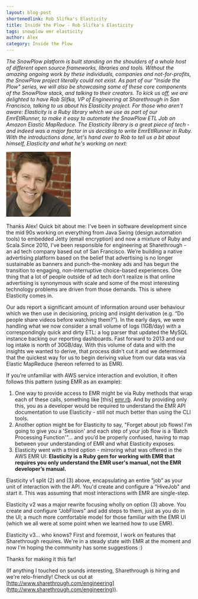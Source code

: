 ```yaml
---
layout: blog-post
shortenedlink: Rob Slifka's Elasticity
title: Inside the Plow - Rob Slifka's Elasticity
tags: snowplow emr elasticity
author: Alex
category: Inside the Plow
---
```


_The SnowPlow platform is built standing on the shoulders of a whole host of different open source frameworks, libraries and tools. Without the amazing ongoing work by these individuals, companies and not-for-profits, the SnowPlow project literally could not exist. As part of our "Inside the Plow" series, we will also be showcasing some of these core components of the SnowPlow stack, and talking to their creators. To kick us off, we are delighted to have Rob Slifka, VP of Engineering at Sharethrough in San Francisco, talking to us about his Elasticity project. For those who aren't aware: Elasticity is a Ruby library which we use as part of our EmrEtlRunner, to make it easy to automate the SnowPlow ETL Job on Amazon Elastic MapReduce. The Elasticity library is a great piece of tech - and indeed was a major factor in us deciding to write EmrEtlRunner in Ruby. With the introductions done, let's hand over to Rob to tell us a bit about himself, Elasticity and what he's working on next:_

![rob-slifka-img][rob-slifka-img]

Thanks Alex!  Quick bit about me: I've been in software development since the mid 90s working on everything from Java Swing (design automation tools) to embedded Jetty (email encryption) and now a mixture of Ruby and Scala.Since 2010, I’ve been responsible for engineering at Sharethrough - an ad tech company based out of San Francisco.  We’re building a native advertising platform based on the belief that advertising is no longer sustainable as banners and punch-the-monkey ads and has begun the transition to engaging, non-interruptive choice-based experiences.  One thing that a lot of people outside of ad tech don’t realize is that online advertising is synonymous with scale and some of the most interesting technology problems are driven from those demands.  This is where Elasticity comes in.

<!--more-->

Our ads report a significant amount of information around user behaviour which we then use in decisioning, pricing and insight derivation (e.g. “Do people share videos before watching them?”).  In the early days, we were handling what we now consider a small volume of logs (1GB/day) with a correspondingly quick and dirty ETL: a log parser that updated the MySQL instance backing our reporting dashboards.  Fast forward to 2013 and our log intake is north of 30GB/day.  With this volume of data and with the insights we wanted to derive, that process didn’t cut it and we determined that the quickest way for us to begin deriving value from our data was via Elastic MapReduce (hereon referred to as EMR).

If you’re unfamiliar with AWS service interaction and evolution, it often follows this pattern (using EMR as an example):

1. One way to provide access to EMR might be via Ruby methods that wrap each of these calls, something like [this] [emr.rb].  And by providing only this, you as a developer would be required to understand the EMR API documentation to use Elasticity - still not much better than using the CLI tools.
2. Another option might be for Elasticity to say, "Forget about job flows!  I'm going to give you a 'Session' and each step of your job flow is a 'Batch Processing Function'"… and you’d be properly confused, having to map between your understanding of EMR and what Elasticity exposes.
3. Elasticity went with a third option - mirroring what was offered in the AWS EMR UI: **Elasticity is a Ruby gem for working with EMR that requires you only understand the EMR user's manual, not the EMR developer’s manual.**

Elasticity v1 split (2) and (3) above, encapsulating an entire “job” as your unit of interaction with the API.  You'd create and configure a "HiveJob" and start it.  This was assuming that most interactions with EMR are single-step.

Elasticity v2 was a major rewrite focusing wholly on option (3) above.  You create and configure "JobFlows" and add steps to them, just as you do in the UI; a much more comfortable model for those familiar with the EMR UI (which we all were at some point when we learned how to use EMR).

Elasticity v3… who knows?  First and foremost, I work on features that Sharethrough requires.  We're in a steady state with EMR at the moment and now I'm hoping the community has some suggestions :)

Thanks for making it this far!

(If anything I touched on sounds interesting, Sharethrough is hiring and we're relo-friendly!  Check us out at [http://www.sharethrough.com/engineering] (http://www.sharethrough.com/engineering)). 


[rob-slifka-img]: /static/img/blog/2013/03/rob-slifka.jpeg
[emr.rb]: https://github.com/rslifka/elasticity/blob/master/lib/elasticity/emr.rb